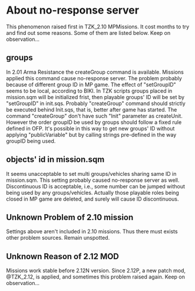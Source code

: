 # About no-response server
This phenomenon raised first in TZK_2.10 MPMissions. It cost months to try and find out some reasons. Some of them are listed below. Keep on observation...
## groups
In 2.01 Arma Resistance the createGroup command is available. Missions applied this command cause no-response server.
The problem probably because of different group ID in MP game. The effect of "setGroupID" seems to be local, according to BIKI. In TZK scripts groups placed in mission.sqm will be initialized frist, then playable groups' ID will be set by "setGroupID" in init.sqs. Probably "createGroup" command should strictly be executed behind Init.sqs, that is, better after game has started.
The command "createGroup" don't have such "Init" parameter as createUnit. However the order groupID be used by groups should follow a fixed rule defined in OFP. It's possible in this way to get new groups' ID without applying "publicVariable" but by calling strings pre-defined in the way groupID being used.
## objects' id in mission.sqm
It seems unacceptable to set multi groups/vehicles sharing same ID in mission.sqm. This setting probably caused no-response server as well.
Discontinuous ID is acceptable, i.e., some number can be jumped without being used by any groups/vehicles. Actually those playable roles being closed in MP game are deleted, and surely will cause ID discontinuous.
## Unknown Problem of 2.10 mission
Settings above aren't included in 2.10 missions. Thus there must exists other problem sources. Remain unspotted.
## Unknown Reason of 2.12 MOD
Missions work stable before 2.12N version. Since 2.12P, a new patch mod, @TZK_2.12, is applied, and sometimes this problem raised again. Keep on observation...
